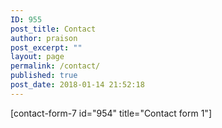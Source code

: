 ```yaml
---
ID: 955
post_title: Contact
author: praison
post_excerpt: ""
layout: page
permalink: /contact/
published: true
post_date: 2018-01-14 21:52:18
---
```

[contact-form-7 id="954" title="Contact form 1"]